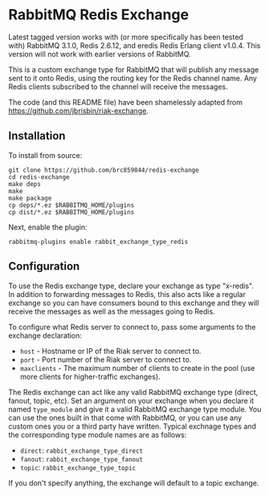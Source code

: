 # RabbitMQ Redis Exchange

Latest tagged version works with (or more specifically has been tested with) RabbitMQ 3.1.0, Redis 2.6.12, and 
eredis Redis Erlang client v1.0.4. This version will not work with earlier versions of RabbitMQ.


This is a custom exchange type for RabbitMQ that will publish any message sent to it onto Redis, using the 
routing key for the Redis channel name. Any Redis clients subscribed to the channel will receive the messages.

The code (and this README file) have been shamelessly adapted from https://github.com/jbrisbin/riak-exchange.

## Installation

To install from source:

    git clone https://github.com/brc859844/redis-exchange
    cd redis-exchange
    make deps
    make
    make package
    cp deps/*.ez $RABBITMQ_HOME/plugins
    cp dist/*.ez $RABBITMQ_HOME/plugins

Next, enable the plugin:

    rabbitmq-plugins enable rabbit_exchange_type_redis


## Configuration

To use the Redis exchange type, declare your exchange as type "x-redis". In addition to forwarding messages to 
Redis, this also acts like a regular exchange so you can have consumers bound to this exchange and they will 
receive the messages as well as the messages going to Redis.

To configure what Redis server to connect to, pass some arguments to the exchange declaration:

* `host` - Hostname or IP of the Riak server to connect to.
* `port` - Port number of the Riak server to connect to.
* `maxclients` - The maximum number of clients to create in the pool (use more clients for higher-traffic exchanges).

The Redis exchange can act like any valid RabbitMQ exchange type (direct, fanout, topic, etc). Set an argument on 
your exchange when you declare it named `type_module` and give it a valid RabbitMQ exchange type module. You can use 
the ones built in that come with RabbitMQ, or you can use any custom ones you or a third party have written. Typical
exchnage types and the corresponding type module names are as follows:

* `direct`: `rabbit_exchange_type_direct`
* `fanout`: `rabbit_exchange_type_fanout`
* `topic`: `rabbit_exchange_type_topic`

If you don't specify anything, the exchange will default to a topic exchange.


